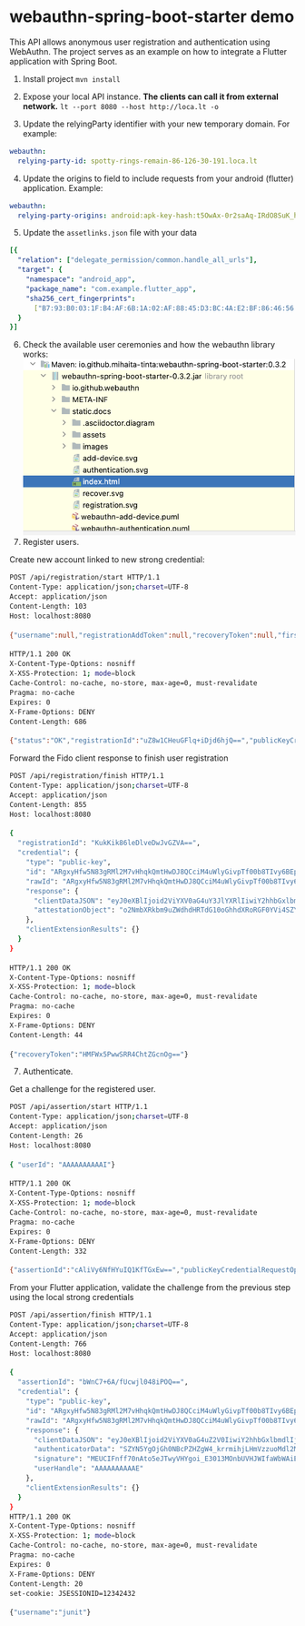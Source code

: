 # webauthn-spring-boot-starter demo

This API allows anonymous user registration and authentication using WebAuthn.
The project serves as an example on how to integrate a Flutter application with Spring Boot.

1. Install project `mvn install`

2. Expose your local API instance.
**The clients can call it from external network.**
`lt --port 8080 --host http://loca.lt -o`

3. Update the relyingParty identifier with your new temporary domain. For example:
```yaml
webauthn:
  relying-party-id: spotty-rings-remain-86-126-30-191.loca.lt
```
4. Update the origins to field to include requests from your android (flutter) application. Example:
```yaml
webauthn:
  relying-party-origins: android:apk-key-hash:t5OwAx-0r2saAq-IRdO8SuK_hkZWOglhkDSwg7OSpFE
```
5. Update the `assetlinks.json` file with your data
```yaml
[{
  "relation": ["delegate_permission/common.handle_all_urls"],
  "target": {
    "namespace": "android_app",
    "package_name": "com.example.flutter_app",
    "sha256_cert_fingerprints":
      ["B7:93:B0:03:1F:B4:AF:6B:1A:02:AF:88:45:D3:BC:4A:E2:BF:86:46:56:3A:09:61:90:34:B0:83:B3:92:A4:51"]
  }
}]
```
6. Check the available user ceremonies and how the webauthn library works: ![here](docs/doc.png)
6. Register users. 

Create new account linked to new strong credential:
```bash
POST /api/registration/start HTTP/1.1
Content-Type: application/json;charset=UTF-8
Accept: application/json
Content-Length: 103
Host: localhost:8080

{"username":null,"registrationAddToken":null,"recoveryToken":null,"firstName":"Gica","lastName":"Hagi"}

HTTP/1.1 200 OK
X-Content-Type-Options: nosniff
X-XSS-Protection: 1; mode=block
Cache-Control: no-cache, no-store, max-age=0, must-revalidate
Pragma: no-cache
Expires: 0
X-Frame-Options: DENY
Content-Length: 686

{"status":"OK","registrationId":"uZ8w1CHeuGFlq+iDjd6hjQ==","publicKeyCredentialCreationOptions":{"rp":{"name":"localhost","id":"localhost"},"user":{"name":"4aee1347-5c65-43af-b21e-da33c903906d","displayName":"Gica Hagi","id":"AAAAAAAAAAE"},"challenge":"MC-GtpfdH3UYZpNIjW2Ipz8cPA8y36wXTMFsRqegrG4","pubKeyCredParams":[{"alg":-7,"type":"public-key"},{"alg":-257,"type":"public-key"}],"timeout":{"empty":true,"present":false},"excludeCredentials":{"empty":false,"present":true},"authenticatorSelection":{"empty":false,"present":true},"attestation":"none","extensions":{"appidExclude":{"empty":true,"present":false},"credProps":true,"largeBlob":{"empty":true,"present":false},"uvm":null}}}
```

Forward the Fido client response to finish user registration
```bash
POST /api/registration/finish HTTP/1.1
Content-Type: application/json;charset=UTF-8
Accept: application/json
Content-Length: 855
Host: localhost:8080

{
  "registrationId": "KukKik86leDlveDwJvGZVA==",
  "credential": {
    "type": "public-key",
    "id": "ARgxyHfw5N83gRMl2M7vHhqkQmtHwDJ8QCciM4uWlyGivpTf00b8TIvy6BEpBAZVCA9J5w",
    "rawId": "ARgxyHfw5N83gRMl2M7vHhqkQmtHwDJ8QCciM4uWlyGivpTf00b8TIvy6BEpBAZVCA9J5w",
    "response": {
      "clientDataJSON": "eyJ0eXBlIjoid2ViYXV0aG4uY3JlYXRlIiwiY2hhbGxlbmdlIjoidTZvVFJqSDlpdk5HVnRORGRKZ2VTYWItWHNibEt6TGw1VHRKaTJaUmpCOCIsIm9yaWdpbiI6Imh0dHA6Ly9sb2NhbGhvc3Q6ODA4MCIsImNyb3NzT3JpZ2luIjpmYWxzZX0",
      "attestationObject": "o2NmbXRkbm9uZWdhdHRTdG10oGhhdXRoRGF0YVi4SZYN5YgOjGh0NBcPZHZgW4_krrmihjLHmVzzuoMdl2NFYQFsmK3OAAI1vMYKZIsLJfHwVQMANAEYMch38OTfN4ETJdjO7x4apEJrR8AyfEAnIjOLlpchor6U39NG_EyL8ugRKQQGVQgPSeelAQIDJiABIVggRrK9x1qVGusI8SJ2mhhtl0eY2wN4jJgGhUnoefCZSrgiWCBXhX1M2HIdIZDENOvj5NRZY_rR51ylCXJuvA6UivFpxQ"
    },
    "clientExtensionResults": {}
  }
}

HTTP/1.1 200 OK
X-Content-Type-Options: nosniff
X-XSS-Protection: 1; mode=block
Cache-Control: no-cache, no-store, max-age=0, must-revalidate
Pragma: no-cache
Expires: 0
X-Frame-Options: DENY
Content-Length: 44

{"recoveryToken":"HMFWx5PwwSRR4ChtZGcnOg=="}
```
7. Authenticate.

Get a challenge for the registered user.

```bash
POST /api/assertion/start HTTP/1.1
Content-Type: application/json;charset=UTF-8
Accept: application/json
Content-Length: 26
Host: localhost:8080

{ "userId": "AAAAAAAAAAI"}

HTTP/1.1 200 OK
X-Content-Type-Options: nosniff
X-XSS-Protection: 1; mode=block
Cache-Control: no-cache, no-store, max-age=0, must-revalidate
Pragma: no-cache
Expires: 0
X-Frame-Options: DENY
Content-Length: 332

{"assertionId":"cAliVy6NfHYuIQ1KfTGxEw==","publicKeyCredentialRequestOptions":{"challenge":"m_BPnt9t5F_YGxqUqvYevBMqCXpexu0KUZYjtMY0q34","timeout":null,"rpId":"localhost","allowCredentials":[{"type":"public-key","id":"AAAAAAAAAHs","transports":null}],"userVerification":null,"extensions":{"appid":null,"largeBlob":null,"uvm":null}}}
```
From your Flutter application, validate the challenge from the previous step using the local strong credentials 

```bash
POST /api/assertion/finish HTTP/1.1
Content-Type: application/json;charset=UTF-8
Accept: application/json
Content-Length: 766
Host: localhost:8080

{
  "assertionId": "bWnC7+6A/fUcwjl048iPOQ==",
  "credential": {
    "type": "public-key",
    "id": "ARgxyHfw5N83gRMl2M7vHhqkQmtHwDJ8QCciM4uWlyGivpTf00b8TIvy6BEpBAZVCA9J5w",
    "rawId": "ARgxyHfw5N83gRMl2M7vHhqkQmtHwDJ8QCciM4uWlyGivpTf00b8TIvy6BEpBAZVCA9J5w",
    "response": {
      "clientDataJSON": "eyJ0eXBlIjoid2ViYXV0aG4uZ2V0IiwiY2hhbGxlbmdlIjoiVWVCWWtKdTRjdk5xeDZGRmk0cVNJTDhLSURveDBwcXlNUzlXNmJBYlRIOCIsIm9yaWdpbiI6Imh0dHA6Ly9sb2NhbGhvc3Q6ODA4MCIsImNyb3NzT3JpZ2luIjpmYWxzZX0",
      "authenticatorData": "SZYN5YgOjGh0NBcPZHZgW4_krrmihjLHmVzzuoMdl2MFYQFsow",
      "signature": "MEUCIFnff70nAto5eJTwyVHYgoi_E3013MOnbUVHJWIfaWbWAiEA9tw1WfZjTl1LOx3JF4-HQVPDhvVNVpRMXmtR2BN3m9I",
      "userHandle": "AAAAAAAAAAE"
    },
    "clientExtensionResults": {}
  }
}
HTTP/1.1 200 OK
X-Content-Type-Options: nosniff
X-XSS-Protection: 1; mode=block
Cache-Control: no-cache, no-store, max-age=0, must-revalidate
Pragma: no-cache
Expires: 0
X-Frame-Options: DENY
Content-Length: 20
set-cookie: JSESSIONID=12342432

{"username":"junit"}
```
